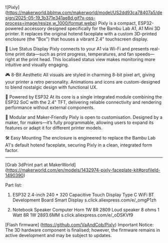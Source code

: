 ![Pixly] (https://makerworld.bblmw.com/makerworld/model/US2dd93ca78407a5/design/2025-05-19_1b371e341ae8d.gif?x-oss-process=image/resize,w_1000/format,webp)
Pixly is a compact, ESP32-powered accessory designed specifically for the Bambu Lab A1, A1 Mini 3D printer. It replaces the original hotend faceplate with a custom 3D-printed enclosure (the "Box") that houses a vibrant 2.4" touchscreen display.

📡 Live Status Display
Pixly connects to your A1 via Wi-Fi and presents real-time print data—such as print progress, temperatures, and fan speeds—right at the print head. This localised status view makes monitoring more intuitive and visually engaging.

🎮 8-Bit Aesthetic
All visuals are styled in charming 8-bit pixel art, giving your printer a retro personality. Animations and icons are custom-designed to blend nostalgic design with functional UX.

🧠 Powered by ESP32
At its core is a single integrated module combining the ESP32 SoC with the 2.4" TFT, delivering reliable connectivity and rendering performance without external components.

🔧 Modular and Maker-Friendly
Pixly is open to customisation. Designed by a maker, for makers—it’s fully programmable, allowing users to expand its features or adapt it for different printer models.

🛠️ Easy Mounting
The enclosure is engineered to replace the Bambu Lab A1's default hotend faceplate, securing Pixly in a clean, integrated form factor.

---------------------------------------------------------------------------------------------------

[Grab 3dPrint part at MakerWorld] (https://makerworld.com/en/models/1432974-pixly-faceplate-kit#profileId-1490390)

Part list:
1. ESP32 2.4-inch 240 * 320 Capacitive Touch Display Type C WiFi BT Development Board Smart Display
s.click.aliexpress.com/e/_omgP1zh

2. Notebook Speaker Computer Horn 1W 8R 2809 Loud speaker 8 ohms 1 Watt 8R 1W 28*9*3.6MM
s.click.aliexpress.com/e/_oDSKVf9

[Flash firmware] (https://github.com/VaAndCob/Pixly)
Important Notice: The 3D hardware component is finalised; however, the firmware remains in active development and may be subject to updates.
